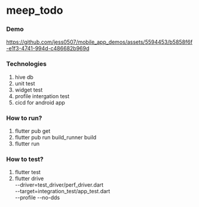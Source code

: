 # meep_todo

### Demo
https://github.com/jess0507/mobile_app_demos/assets/5594453/b5858f6f-e1f3-4741-994d-c486682b969d

### Technologies
1. hive db
2. unit test
3. widget test
4. profile intergation test
5. cicd for android app

### How to run?
1. flutter pub get
2. flutter pub run build_runner build  
3. flutter run

### How to test?
1. flutter test
2. flutter drive \
  --driver=test_driver/perf_driver.dart \
  --target=integration_test/app_test.dart \
  --profile --no-dds
